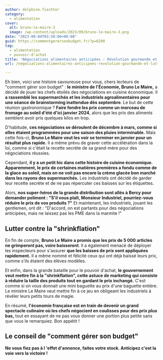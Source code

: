 ```yaml
---
author: delphine.fiechter
category:
  - alimentation
cover:
  alt: bruno-le-maire-3
  image: /wp-content/uploads/2023/09/bruno-le-maire-3.png
date: "2023-09-04T03:50:00+00:00"
guid: https://commentgerersonbudget.fr/?p=6290
tag:
  - alimentation
  - pouvoir-d'achat
title: 'Négociations alimentaires anticipées : Révolution gourmande et lutte contre la Shrinkflation'
url: /negociations-alimentaires-anticipees-revolution-gourmande-et-lutte-contre-la-shrinkflation/

---
```

Eh bien, voici une histoire savoureuse pour vous, chers lecteurs de "comment gérer son budget" : **le ministre de l'Économie, Bruno Le Maire,** a décidé de jouer les chefs étoilés des négociations en cuisine économique. Il **a rassemblé les supermarchés et les industriels agroalimentaires pour une séance de brainstorming inattendue dès septembre**. Le but de cette réunion gastronomique ? **Faire fondre les prix comme un morceau de fromage au soleil d'été d'ici janvier 2024**, alors que les prix des aliments semblent avoir pris quelques kilos en trop.

D'habitude, **ces négociations se déroulent de décembre à mars, comme si elles étaient programmées pour une saison des pluies interminable.** Mais cette fois-ci, **Bruno Le Maire veut les voir se terminer en janvier pour un résultat plus rapide.** Il a même prévu de graver cette accélération dans la loi, comme si c'était la recette secrète de sa grand-mère pour des négociations réussies.

Cependant, **il y a un petit hic dans cette histoire de cuisine économique. Apparemment, le prix de certaines matières premières a fondu comme de la glace au soleil, mais on ne voit pas encore la crème glacée bon marché dans les rayons des supermarchés.** Les industriels ont décidé de garder leur recette secrète et de ne pas répercuter ces baisses sur les étiquettes.

Alors, **nos super-héros de la grande distribution sont allés à Bercy pour demander poliment : "S'il vous plaît, Monsieur Industriel, pourriez-vous réduire le prix de vos produits ?"** Et maintenant, les industriels, jouant les gentlemen, ont dit : "D'accord, on est partants pour des négociations anticipées, mais ne laissez pas les PME dans la marmite !"

## **Lutter contre la "shrinkflation"**

En fin de compte, **Bruno Le Maire a promis que les prix de 5 000 articles ne grimperont pas, voire baisseront**. Il a également menacé de déployer les inspecteurs pour s'assurer **que les baisses de prix sont appliquées rapidement.** Il a même nommé et félicité ceux qui ont déjà baissé leurs prix, comme s'ils étaient des élèves modèles.

Et enfin, dans la grande bataille pour le pouvoir d'achat, **le gouvernement veut mettre fin à la "shrinkflation", cette astuce de marketing qui consiste à réduire la taille des produits tout en gardant le prix inchangé.** C'est comme si on vous donnait une mini baguette au prix d'une baguette entière. Le ministre Le Maire veut mettre fin à ce jeu en obligeant les industriels à révéler leurs petits tours de magie.

En résumé, **l'économie française est en train de devenir un grand spectacle culinaire où les chefs négocient en coulisses pour des prix plus bas,** tout en essayant de ne pas vous donner une portion plus petite sans que vous le remarquiez. Bon appétit !

## Le conseil de "comment gérer son budget"

**Ne vous fiez pas à l 'effet d'annonce, faites votre stock. Anticipez c'est la voie vers la victoire !**
